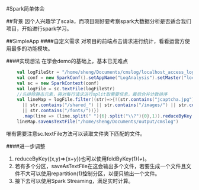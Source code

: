 #Spark简单体会

##背景
因个人兴趣学了scala，而项目刚好要考察spark大数据分析是否适合我们项目，开始进行spark学习。

##SimpleApp
####自定义需求
对项目的前端点击请求进行统计，看看运营方使用最多的功能模块。

####实现想法
在学会demo的基础上，基本已无难点
```scala
    val logFileStr = "/home/sheng/Documents/cmslog/localhost_access_log.*"
    val conf = new SparkConf().setAppName("LogAnalysis").setMaster("local[*]")
    val sc = new SparkContext(conf)
    val logFile = sc.textFile(logFileStr)
    //先排除静态元素，再对每行请求进行split取需要信息，最后合并计数排序
    val lineMap = logFile.filter((str)=>{!(str.contains("jcaptcha.jpg") || str.contains("/js/")
      || str.contains("/shared_") || str.contains("/images/") || str.contains("/css/")
      || str.contains("/fonts/"))})
      .map(line => (line.split(" "){6}.split("\\?"){0},1)).reduceByKey((x,y)=>{x+y}).sortBy(value => value._2,false)
    lineMap.saveAsTextFile("/home/sheng/Documents/output/cmslog")
```
唯有需要注意sc.textFile方法可以读取文件夹下匹配的文件。

####进一步调整
1. reduceByKey((x,y)=>{x+y})也可以使用foldByKey(1)(_+_)。
2. 若有多个分区，saveAsTextFile在这会输出多个文件，若要生成一个文件且文件不大可以使用repartition(1)控制分区，以便只输出一个文件。
3. 接下去可以使用Spark Streaming，满足实时计算。
